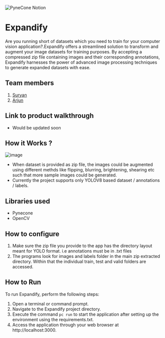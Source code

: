 ![PyneCone Notion](https://github.com/TH-Activities/saturday-hack-night-template/assets/64391274/1e2cbdc1-829f-409a-8d13-03648d912472)


# Expandify
Are you running short of datasets which you need to train for your computer vision application?.Expandify offers a streamlined solution to transform and augment your image datasets for training purposes. By accepting a compressed zip file containing images and their corresponding annotations, Expandify harnesses the power of advanced image processing techniques to generate expanded datasets with ease.
## Team members
1. [Suryan](https://github.com/suryan-s)
2. [Arjun](https://github.com/arjunindia)
## Link to product walkthrough
<!-- [link to video](Link Here) -->
- Would be updated soon
## How it Works ?

![image](https://github.com/suryan-s/Expandify/assets/76394506/416062bb-2d55-4537-a98a-5801bbad337b)
- When dataset is provided as zip file, the images could be augmented using different methds like flipping, blurring, brightening, shearing etc such that more sample images could be generated.
- Currently the project supports only YOLOV8 based dataset / annotations / labels.

## Libraries used
- Pynecone
- OpenCV
## How to configure

1. Make sure the zip file you provide to the app has the directory layout meant for YOLO format. i.e annotations must be in .txt files
2. The programs look for images and labels folder in the main zip extracted directory. Within that the individual train, test and valid folders are accessed.
## How to Run
To run Expandify, perform the following steps:

1. Open a terminal or command prompt.
2. Navigate to the Expandify project directory.
3. Execute the command `pc run` to start the application after setting up the environment using the requirements.txt.
5. Access the application through your web browser at http://localhost:3000.
